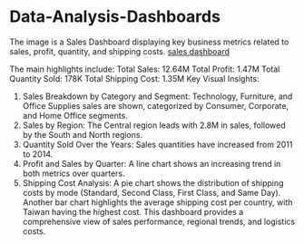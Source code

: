 # Data-Analysis-Dashboards
The image is a Sales Dashboard displaying key business metrics related to sales, profit, quantity, and shipping costs.
<a href="https://github.com/Aggarwalbhavya48/Data-Analysis-Dashboards/blob/main/sales.png"> sales dashboard </a>

The main highlights include:
Total Sales: 12.64M
Total Profit: 1.47M
Total Quantity Sold: 178K
Total Shipping Cost: 1.35M
Key Visual Insights:
1. Sales Breakdown by Category and Segment: Technology, Furniture, and Office Supplies sales are shown, categorized by Consumer, Corporate, and Home Office segments.
2. Sales by Region: The Central region leads with 2.8M in sales, followed by the South and North regions.
3. Quantity Sold Over the Years: Sales quantities have increased from 2011 to 2014.
4. Profit and Sales by Quarter: A line chart shows an increasing trend in both metrics over quarters.
5. Shipping Cost Analysis: A pie chart shows the distribution of shipping costs by mode (Standard, Second Class, First Class, and Same Day). Another bar chart highlights the average shipping cost per country, with Taiwan having the highest cost.
This dashboard provides a comprehensive view of sales performance, regional trends, and logistics costs.
